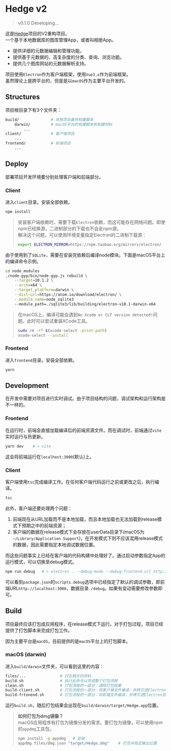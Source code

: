 # Hedge v2
> v0.1.0 Developing...

这是[Hedge](https://github.com/HeerKirov/Hedge)项目的V2重构项目。  
一个基于本地数据库的图库管理App，或者叫相册App。  
* 提供详细的元数据编辑和管理功能。
* 提供基于元数据的、高复杂度的分类、查询、浏览功能。
* 提供几个图库网站的元数据解析支持。

项目使用`Electron`作为客户端框架，使用`Vue3.x`作为前端框架。  
虽然理论上是跨平台的，但是是以`macOS`作为主要平台开发的。

## Structures
项目根目录下有3个文件夹：
```bash
build/              # 存放项目最终构建脚本
    darwin/         # macOS平台的构建脚本和构建材料
        ...
client/             # 客户端项目
    ...
frontend/           # 前端项目
    ...
```

## Deploy
部署项目开发环境要分别处理客户端和前端部分。
### Client
进入`client`目录。安装全部依赖。
```sh
npm install
```

> 安装客户端依赖时，需要下载`Electron`依赖，而这可能存在网络问题。即使npm已经换源，二进制部分的下载也不会走npm源。  
> 解决这个问题，可以使用环境变量指定Electron的二进制下载源：
> ```sh
> export ELECTRON_MIRROR=https://npm.taobao.org/mirrors/electron/
> ```

由于使用到了`SQLite`，需要在安装完依赖后编译node模块。下面是macOS平台上的编译命令示例。
```bash
cd node_modules
./node-gyp/bin/node-gyp.js rebuild \
    --target=10.1.2 \
    --arch=x64 \
    --target_platform=darwin \
    --dist-url=https://atom.io/download/electron/ \
    --module_name=node_sqlite3 
    --module_path=./sqlite3/lib/building/electron-v10.1-darwin-x64
```
> 在macOS上，编译可能会遇到`No Xcode or CLT version detected!`问题。此时可以尝试重装XCode工具。
> ```bash
> sudo rm -rf $(xcode-select -print-path)
> xcode-select --install
> ```
### Frontend
进入`frontend`目录。安装全部依赖。
```sh
yarn
```
## Development
在开发中需要对项目进行实时调试。由于项目结构的问题，调试架构和运行架构是不一样的。
### Frontend
在运行时，前端会直接加载编译后的前端资源文件。而在调试时，前端通过`vite`实时运行与热更新。
```bash
yarn dev    # > vite
```
这会将前端运行在`localhost:3000`(默认)上。
### Client
客户端使用`tsc`完成编译工作。在任何客户端代码运行之前或更改之后，执行编译。
```bash
tsc
```
此外，客户端还要处理两个问题：
1. 前端现在从URL加载而不是本地加载，而且本地加载也无法加载到release模式下预期之中的前端资源；
2. 客户端的数据在release模式下会存放在userData目录下(macOS为`~/Library/Application Support`)，在开发模式下则不应该混用release模式的数据，因此需要指定本地调试数据位置。  

而这些问题事实上已经在客户端的代码构建中处理好了。通过启动参数指定App的运行模式，可以切换至debug模式。
```bash
npm run debug   # > electron . --debug-mode --debug-frontend-url http://localhost:3000 --debug-appdata-folder ./debug
```
可以看到`package.json`的`scripts.debug`选项中已经指定了默认的调试参数，即前端URL`http://localhost:3000`，数据目录`./debug`。如果有变动需要修改参数即可。
## Build
项目最终应该打包成应用程序，在release模式下运行。对于打包过程，项目已经提供了打包脚本来完成打包工作。

因为主要平台是`macOS`，目前提供的是`macOS`平台上的打包脚本。
### macOS (darwin)
进入`build/darwin`文件夹，可以看到这里的内容：
```bash
files/...               # 打包相关的资料
build.sh                # 执行此命令以完成整个打包流程
clean.sh                # 打包流程的一部分：清除打包结果
build-client.sh         # 打包流程的一部分：将客户端文件编译，并拷贝进Electron资源库(这也会清除前端资源)
build-frtonend.sh       # 打包流程的一部分：将前端文件编译，并拷贝进Electron资源库
```
运行`build.sh`，随后打包结果会出现在`build/darwin/target/Hedge.app`位置。
> **如何打包为dmg镜像？**  
> macOS应用程序有打包为镜像分发的需求。要打包为镜像，可以使用npm的`appdmg`工具包。
> ```bash
> npm install -g appdmg   # 安装
> appdmg files/dmg.json "target/Hedge.dmg"    # 打包并指定输出位置
> ```